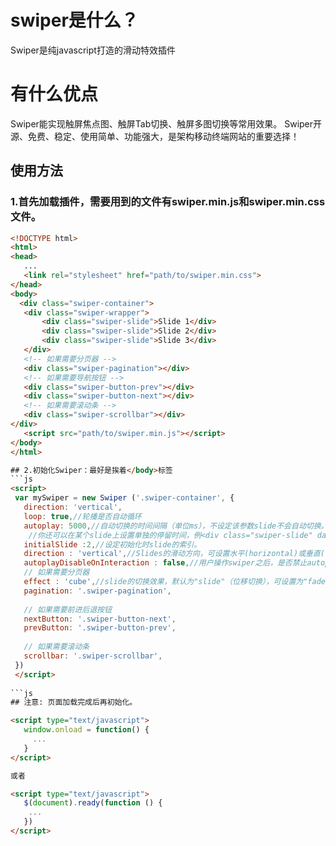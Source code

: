 # swiper是什么？
  Swiper是纯javascript打造的滑动特效插件
# 有什么优点
  Swiper能实现触屏焦点图、触屏Tab切换、触屏多图切换等常用效果。
  Swiper开源、免费、稳定、使用简单、功能强大，是架构移动终端网站的重要选择！
 ## 使用方法
 ### 1.首先加载插件，需要用到的文件有swiper.min.js和swiper.min.css文件。
 ```html
 <!DOCTYPE html>
<html>
<head>
    ...
    <link rel="stylesheet" href="path/to/swiper.min.css">
</head>
<body>
   <div class="swiper-container">
    <div class="swiper-wrapper">
        <div class="swiper-slide">Slide 1</div>
        <div class="swiper-slide">Slide 2</div>
        <div class="swiper-slide">Slide 3</div>
    </div>
    <!-- 如果需要分页器 -->
    <div class="swiper-pagination"></div>
    <!-- 如果需要导航按钮 -->
    <div class="swiper-button-prev"></div>
    <div class="swiper-button-next"></div>
    <!-- 如果需要滚动条 -->
    <div class="swiper-scrollbar"></div>
</div>
    <script src="path/to/swiper.min.js"></script>
</body>
</html>

## 2.初始化Swiper：最好是挨着</body>标签
```js
<script>        
  var mySwiper = new Swiper ('.swiper-container', {
    direction: 'vertical',
    loop: true,//轮播是否自动循环
    autoplay: 5000,//自动切换的时间间隔（单位ms），不设定该参数slide不会自动切换。
     //你还可以在某个slide上设置单独的停留时间，例<div class="swiper-slide" data-swiper-autoplay="2000">
    initialSlide :2,//设定初始化时slide的索引。
    direction : 'vertical',//Slides的滑动方向，可设置水平(horizontal)或垂直(vertical)。
    autoplayDisableOnInteraction : false,//用户操作swiper之后，是否禁止autoplay。默认为true：停止。
    // 如果需要分页器
    effect : 'cube',//slide的切换效果，默认为"slide"（位移切换），可设置为"fade"（淡入）"cube"（方块）"coverflow"（3d流）"flip"（3d翻转）。
    pagination: '.swiper-pagination',
    
    // 如果需要前进后退按钮
    nextButton: '.swiper-button-next',
    prevButton: '.swiper-button-prev',
    
    // 如果需要滚动条
    scrollbar: '.swiper-scrollbar',
  })        
  </script>
  
```js
## 注意: 页面加载完成后再初始化。 

<script type="text/javascript">
	window.onload = function() {
	  ...
	}
</script> 

或者

<script type="text/javascript">
	$(document).ready(function () {
	 ...
	})
</script>